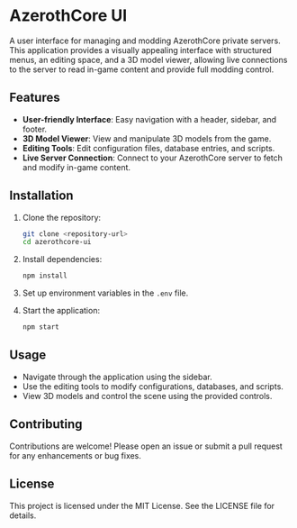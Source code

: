 # AzerothCore UI

A user interface for managing and modding AzerothCore private servers. This application provides a visually appealing interface with structured menus, an editing space, and a 3D model viewer, allowing live connections to the server to read in-game content and provide full modding control.

## Features

- **User-friendly Interface**: Easy navigation with a header, sidebar, and footer.
- **3D Model Viewer**: View and manipulate 3D models from the game.
- **Editing Tools**: Edit configuration files, database entries, and scripts.
- **Live Server Connection**: Connect to your AzerothCore server to fetch and modify in-game content.

## Installation

1. Clone the repository:
   ```bash
   git clone <repository-url>
   cd azerothcore-ui
   ```

2. Install dependencies:
   ```bash
   npm install
   ```

3. Set up environment variables in the `.env` file.

4. Start the application:
   ```bash
   npm start
   ```

## Usage

- Navigate through the application using the sidebar.
- Use the editing tools to modify configurations, databases, and scripts.
- View 3D models and control the scene using the provided controls.

## Contributing

Contributions are welcome! Please open an issue or submit a pull request for any enhancements or bug fixes.

## License

This project is licensed under the MIT License. See the LICENSE file for details.